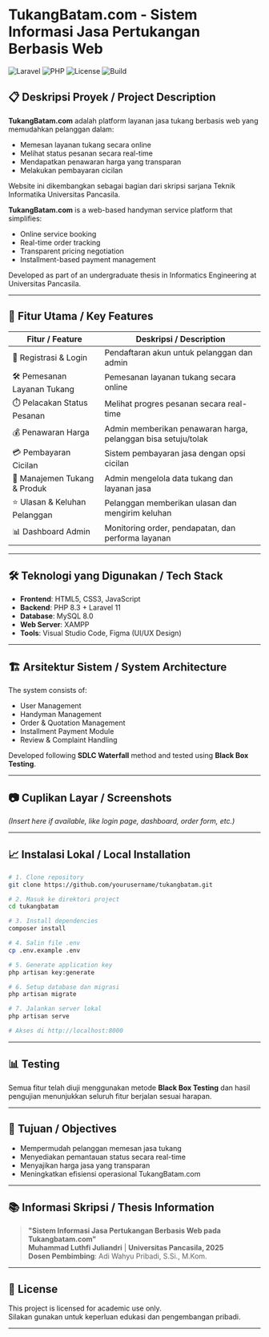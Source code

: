 # TukangBatam.com - Sistem Informasi Jasa Pertukangan Berbasis Web

![Laravel](https://img.shields.io/badge/Laravel-11-red.svg)
![PHP](https://img.shields.io/badge/PHP-8.3-blue.svg)
![License](https://img.shields.io/badge/License-Academic-lightgrey.svg)
![Build](https://img.shields.io/badge/Build-Passed-brightgreen.svg)

## 📋 Deskripsi Proyek / Project Description
**TukangBatam.com** adalah platform layanan jasa tukang berbasis web yang memudahkan pelanggan dalam:
- Memesan layanan tukang secara online
- Melihat status pesanan secara real-time
- Mendapatkan penawaran harga yang transparan
- Melakukan pembayaran cicilan

Website ini dikembangkan sebagai bagian dari skripsi sarjana Teknik Informatika Universitas Pancasila.

**TukangBatam.com** is a web-based handyman service platform that simplifies:
- Online service booking
- Real-time order tracking
- Transparent pricing negotiation
- Installment-based payment management

Developed as part of an undergraduate thesis in Informatics Engineering at Universitas Pancasila.

---

## 🚀 Fitur Utama / Key Features

| Fitur / Feature                         | Deskripsi / Description                                |
|------------------------------------------|--------------------------------------------------------|
| 📑 Registrasi & Login                    | Pendaftaran akun untuk pelanggan dan admin             |
| 🛠️ Pemesanan Layanan Tukang              | Pemesanan layanan tukang secara online                 |
| ⏱️ Pelacakan Status Pesanan              | Melihat progres pesanan secara real-time               |
| 💰 Penawaran Harga                       | Admin memberikan penawaran harga, pelanggan bisa setuju/tolak |
| 💳 Pembayaran Cicilan                    | Sistem pembayaran jasa dengan opsi cicilan             |
| 🧹 Manajemen Tukang & Produk             | Admin mengelola data tukang dan layanan jasa           |
| ⭐ Ulasan & Keluhan Pelanggan             | Pelanggan memberikan ulasan dan mengirim keluhan       |
| 📊 Dashboard Admin                       | Monitoring order, pendapatan, dan performa layanan     |

---

## 🛠️ Teknologi yang Digunakan / Tech Stack

- **Frontend**: HTML5, CSS3, JavaScript
- **Backend**: PHP 8.3 + Laravel 11
- **Database**: MySQL 8.0
- **Web Server**: XAMPP
- **Tools**: Visual Studio Code, Figma (UI/UX Design)

---

## 🏗️ Arsitektur Sistem / System Architecture

The system consists of:
- User Management
- Handyman Management
- Order & Quotation Management
- Installment Payment Module
- Review & Complaint Handling

Developed following **SDLC Waterfall** method and tested using **Black Box Testing**.

---

## 📷 Cuplikan Layar / Screenshots
*(Insert here if available, like login page, dashboard, order form, etc.)*

---

## 📈 Instalasi Lokal / Local Installation

```bash
# 1. Clone repository
git clone https://github.com/yourusername/tukangbatam.git

# 2. Masuk ke direktori project
cd tukangbatam

# 3. Install dependencies
composer install

# 4. Salin file .env
cp .env.example .env

# 5. Generate application key
php artisan key:generate

# 6. Setup database dan migrasi
php artisan migrate

# 7. Jalankan server lokal
php artisan serve

# Akses di http://localhost:8000
```

---

## 📊 Testing

Semua fitur telah diuji menggunakan metode **Black Box Testing** dan hasil pengujian menunjukkan seluruh fitur berjalan sesuai harapan.

---

## 🎯 Tujuan / Objectives

- Mempermudah pelanggan memesan jasa tukang
- Menyediakan pemantauan status secara real-time
- Menyajikan harga jasa yang transparan
- Meningkatkan efisiensi operasional TukangBatam.com

---

## 📚 Informasi Skripsi / Thesis Information

> **"Sistem Informasi Jasa Pertukangan Berbasis Web pada Tukangbatam.com"**  
> **Muhammad Luthfi Juliandri** | **Universitas Pancasila, 2025**  
> **Dosen Pembimbing**: Adi Wahyu Pribadi, S.Si., M.Kom.

---

## 📄 License

This project is licensed for academic use only.  
Silakan gunakan untuk keperluan edukasi dan pengembangan pribadi.

---
